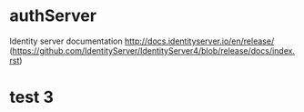 # authServer
Identity server documentation http://docs.identityserver.io/en/release/ (https://github.com/IdentityServer/IdentityServer4/blob/release/docs/index.rst)

# test 3
